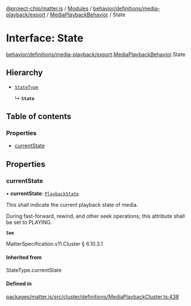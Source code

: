 [@project-chip/matter.js](../README.md) / [Modules](../modules.md) / [behavior/definitions/media-playback/export](../modules/behavior_definitions_media_playback_export.md) / [MediaPlaybackBehavior](../modules/behavior_definitions_media_playback_export.MediaPlaybackBehavior.md) / State

# Interface: State

[behavior/definitions/media-playback/export](../modules/behavior_definitions_media_playback_export.md).[MediaPlaybackBehavior](../modules/behavior_definitions_media_playback_export.MediaPlaybackBehavior.md).State

## Hierarchy

- [`StateType`](../modules/behavior_definitions_media_playback_export._internal_.md#statetype)

  ↳ **`State`**

## Table of contents

### Properties

- [currentState](behavior_definitions_media_playback_export.MediaPlaybackBehavior.State.md#currentstate)

## Properties

### currentState

• **currentState**: [`PlaybackState`](../enums/cluster_export.MediaPlayback.PlaybackState.md)

This shall indicate the current playback state of media.

During fast-forward, rewind, and other seek operations; this attribute shall be set to PLAYING.

**`See`**

MatterSpecification.v11.Cluster § 6.10.3.1

#### Inherited from

StateType.currentState

#### Defined in

[packages/matter.js/src/cluster/definitions/MediaPlaybackCluster.ts:438](https://github.com/project-chip/matter.js/blob/2d9f2165d2672864fda3496a6d0d5f93597f82c6/packages/matter.js/src/cluster/definitions/MediaPlaybackCluster.ts#L438)
